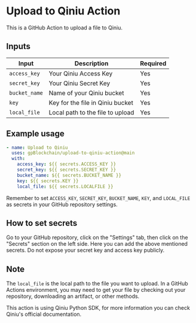 # Upload to Qiniu Action

This is a GitHub Action to upload a file to Qiniu.

## Inputs

| Input        | Description                       | Required |
|--------------|-----------------------------------|----------|
| `access_key` | Your Qiniu Access Key             | Yes      |
| `secret_key` | Your Qiniu Secret Key             | Yes      |
| `bucket_name`| Name of your Qiniu bucket         | Yes      |
| `key`        | Key for the file in Qiniu bucket  | Yes      |
| `local_file`  | Local path to the file to upload  | Yes      |

## Example usage

```yaml
- name: Upload to Qiniu
  uses: gpBlockchain/upload-to-qiniu-action@main
  with:
    access_key: ${{ secrets.ACCESS_KEY }}
    secret_key: ${{ secrets.SECRET_KEY }}
    bucket_name: ${{ secrets.BUCKET_NAME }}
    key: ${{ secrets.KEY }}
    local_file: ${{ secrets.LOCALFILE }}
```

Remember to set `ACCESS_KEY`, `SECRET_KEY`, `BUCKET_NAME`, `KEY`, and `LOCAL_FILE` as secrets in your GitHub repository settings.

## How to set secrets

Go to your GitHub repository, click on the "Settings" tab, then click on the "Secrets" section on the left side. Here you can add the above mentioned secrets. Do not expose your secret key and access key publicly.

## Note

The `local_file` is the local path to the file you want to upload. In a GitHub Actions environment, you may need to get your file by checking out your repository, downloading an artifact, or other methods.

This action is using Qiniu Python SDK, for more information you can check Qiniu's official documentation.
